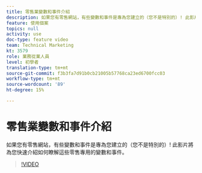 ```yaml
---
title: 零售業變數和事件介紹
description: 如果您有零售網站，有些變數和事件是專為您建立的（您不是特別的）! 此影片將為您快速介紹如何瞭解這些零售專用的變數和事件。
feature: 使用個案
topics: null
activity: use
doc-type: feature video
team: Technical Marketing
kt: 3579
role: 業務從業人員
level: 初學者
translation-type: tm+mt
source-git-commit: f3b3fa7d91b0cb21005b57768ca23ed6700fcc03
workflow-type: tm+mt
source-wordcount: '89'
ht-degree: 15%

---
```



# 零售業變數和事件介紹

如果您有零售網站，有些變數和事件是專為您建立的（您不是特別的）! 此影片將為您快速介紹如何瞭解這些零售專用的變數和事件。

>[!VIDEO](https://video.tv.adobe.com/v/28750/?quality=12)
